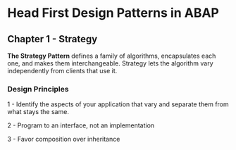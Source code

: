 # Head First Design Patterns in ABAP

## Chapter 1 - Strategy

**The Strategy Pattern** defines a family of algorithms, encapsulates each one, and makes them interchangeable. Strategy lets the algorithm vary independently from clients that use it.

### Design Principles

1 - Identify the aspects of your application that vary and separate them from what stays the same.

2 - Program to an interface, not an implementation

3 - Favor composition over inheritance
